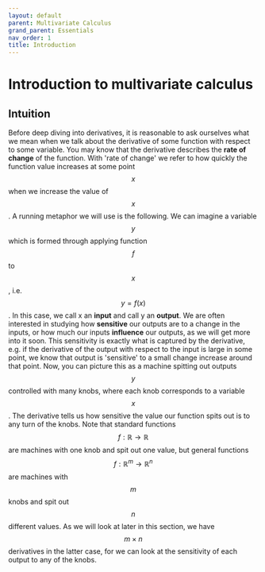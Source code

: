 ```yaml
---
layout: default
parent: Multivariate Calculus
grand_parent: Essentials
nav_order: 1
title: Introduction
---
```


# Introduction to multivariate calculus

## Intuition

Before deep diving into derivatives, it is reasonable to ask ourselves what we mean when we talk about the derivative of 
some function with respect to some variable. You may know that the derivative describes the **rate of change** of the function.
With 'rate of change' we refer to how quickly the function value increases at some point $$x$$ when we increase the value of $$x$$. 
A running metaphor we will use is the following. We can imagine a variable $$y$$ which is formed through applying function $$f$$ to 
$$x$$, i.e. $$y = f(x)$$. In this case, we call x an **input** and call y an **output**. We are often interested in 
studying how **sensitive** our outputs are to a change in the inputs, or how much our inputs **influence** our outputs, 
as we will get more into it soon. This sensitivity is exactly what is captured by the derivative, e.g. if the derivative of the 
output with respect to the input is large in some point, we know that output is 'sensitive' to a small change increase around 
that point. Now, you can picture this as a machine spitting out outputs $$y$$ controlled with many knobs, where each knob 
corresponds to a variable $$x$$. The derivative tells us how sensitive the value our function spits out is to any turn of 
the knobs. Note that standard functions $$f: \mathbb{R} \to \mathbb{R}$$ are machines with one knob and spit out one value, 
but general functions $$f: \mathbb{R}^m \to \mathbb{R}^n$$ are machines with $$m$$ knobs and spit out $$n$$ different values. 
As we will look at later in this section, we have $$m \times n$$ derivatives in the latter case, for we can look at the 
sensitivity of each output to any of the knobs.